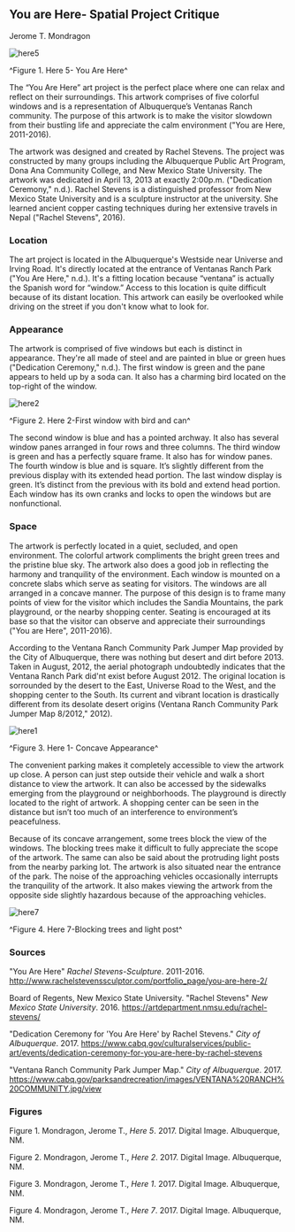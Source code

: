 

## You are Here- Spatial Project Critique
Jerome T. Mondragon

![here5](https://github.com/unm-digital-futures/digital-history-review/blob/master/docs/essays/images/here5.jpg "You Are Here art project")

^Figure 1. Here 5- You Are Here^ 

The “You Are Here” art project is the perfect place where one can relax and reflect on their surroundings. This artwork comprises of five colorful windows and is a representation of Albuquerque’s Ventanas Ranch community. The purpose of this artwork is to make the visitor slowdown from their bustling life and appreciate the calm environment ("You are Here, 2011-2016). 

The artwork was designed and created by Rachel Stevens. The project was constructed by many groups including the Albuquerque Public Art Program, Dona Ana Community College, and New Mexico State University. The artwork was dedicated in April 13, 2013 at exactly 2:00p.m. ("Dedication Ceremony," n.d.). Rachel Stevens is a distinguished professor from New Mexico State University and is a sculpture instructor at the university. She learned ancient copper casting techniques during her extensive travels in Nepal ("Rachel Stevens", 2016). 

### Location

The art project is located in the Albuquerque's Westside near Universe and Irving Road. It's directly located at the entrance of Ventanas Ranch Park ("You Are Here," n.d.). It's a fitting location because “ventana” is actually the Spanish word for “window.” Access to this location is quite difficult because of its distant location. This artwork can easily be overlooked while driving on the street if you don't know what to look for.  

### Appearance
The artwork is comprised of five windows but each is distinct in appearance. They're all made of steel and are painted in blue or green hues ("Dedication Ceremony," n.d.). The first window is green and the pane appears to held up by a soda can. It also has a charming bird located on the top-right of the window.

![here2](https://github.com/unm-digital-futures/digital-history-review/blob/master/docs/essays/images/here2.jpg "First window with bird and can")

^Figure 2. Here 2-First window with bird and can^

The second window is blue and has a pointed archway. It also has several window panes arranged in four rows and three columns. The third window is green and has a perfectly square frame. It also has for window panes. The fourth window is blue and is square. It’s slightly different from the previous display with its extended head portion. The last window display is green. It’s distinct from the previous with its bold and extend head portion. Each window has its own cranks and locks to open the windows but are nonfunctional. 

### Space

The artwork is perfectly located in a quiet, secluded, and open environment. The colorful artwork compliments the bright green trees and the pristine blue sky.  The artwork also does a good job in reflecting the harmony and tranquility of the environment. Each window is mounted on a concrete slabs which serve as seating for visitors. The windows are all arranged in a concave manner. The purpose of this design is to frame many points of view for the visitor which includes the Sandia Mountains, the park playground, or the nearby shopping center. Seating is encouraged at its base so that the visitor can observe and appreciate their surroundings ("You are Here", 2011-2016).

According to the Ventana Ranch Community Park Jumper Map provided by the City of Albuquerque, there was nothing but desert and dirt before 2013. Taken in August, 2012, the aerial photograph undoubtedly indicates that the Ventana Ranch Park did'nt exist before August 2012. The original location is sorrounded by the desert to the East, Universe Road to the West, and the shopping center to the South. Its current and vibrant location is drastically different from its desolate desert origins (Ventana Ranch Community Park Jumper Map 8/2012," 2012). 

![here1](https://github.com/unm-digital-futures/digital-history-review/blob/master/docs/essays/images/here1.jpg "Concave Appearance")

^Figure 3. Here 1- Concave Appearance^

The convenient parking makes it completely accessible to view the artwork up close. A person can just step outside their vehicle and walk a short distance to view the artwork.  It can also be accessed by the sidewalks emerging from the playground or neighborhoods. The playground is directly located to the right of artwork.  A shopping center can be seen in the distance but isn’t too much of an interference to environment’s peacefulness.  

Because of its concave arrangement, some trees block the view of the windows. The blocking trees make it difficult to fully appreciate the scope of the artwork. The same can also be said about the protruding light posts from the nearby parking lot. The artwork is also situated near the entrance of the park. The noise of the approaching vehicles occasionally interrupts the tranquility of 
the artwork.  It also makes viewing the artwork from the opposite side slightly hazardous because of the approaching vehicles. 

![here7](https://github.com/unm-digital-futures/digital-history-review/blob/master/docs/essays/images/here7.jpg "Blocking of trees and light post")

^Figure 4. Here 7-Blocking trees and light post^ 

### Sources
"You Are Here" *Rachel Stevens-Sculpture*. 2011-2016. http://www.rachelstevenssculptor.com/portfolio_page/you-are-here-2/ 

Board of Regents, New Mexico State University. "Rachel Stevens" *New Mexico State University*. 2016. 
https://artdepartment.nmsu.edu/rachel-stevens/ 

"Dedication Ceremony for 'You Are Here' by Rachel Stevens." *City of Albuquerque*. 2017. https://www.cabq.gov/culturalservices/public-art/events/dedication-ceremony-for-you-are-here-by-rachel-stevens

"Ventana Ranch Community Park Jumper Map." *City of Albuquerque*. 2017. https://www.cabq.gov/parksandrecreation/images/VENTANA%20RANCH%20COMMUNITY.jpg/view

### Figures

Figure 1. Mondragon, Jerome T., *Here 5*. 2017. Digital Image. Albuquerque, NM. 

Figure 2. Mondragon, Jerome T., *Here 2*. 2017. Digital Image. Albuquerque, NM. 

Figure 3. Mondragon, Jerome T., *Here 1*. 2017. Digital Image. Albuquerque, NM. 

Figure 4. Mondragon, Jerome T., *Here 7*. 2017. Digital Image. Albuquerque, NM. 


